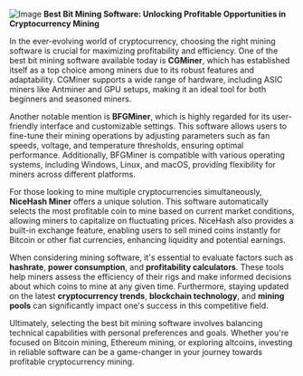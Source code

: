 
![Image](https://github.com/user-attachments/assets/31692037-0104-4703-abd1-696b6a7dd41b)
**Best Bit Mining Software: Unlocking Profitable Opportunities in Cryptocurrency Mining**

In the ever-evolving world of cryptocurrency, choosing the right mining software is crucial for maximizing profitability and efficiency. One of the best bit mining software available today is **CGMiner**, which has established itself as a top choice among miners due to its robust features and adaptability. CGMiner supports a wide range of hardware, including ASIC miners like Antminer and GPU setups, making it an ideal tool for both beginners and seasoned miners.

Another notable mention is **BFGMiner**, which is highly regarded for its user-friendly interface and customizable settings. This software allows users to fine-tune their mining operations by adjusting parameters such as fan speeds, voltage, and temperature thresholds, ensuring optimal performance. Additionally, BFGMiner is compatible with various operating systems, including Windows, Linux, and macOS, providing flexibility for miners across different platforms.

For those looking to mine multiple cryptocurrencies simultaneously, **NiceHash Miner** offers a unique solution. This software automatically selects the most profitable coin to mine based on current market conditions, allowing miners to capitalize on fluctuating prices. NiceHash also provides a built-in exchange feature, enabling users to sell mined coins instantly for Bitcoin or other fiat currencies, enhancing liquidity and potential earnings.

When considering mining software, it's essential to evaluate factors such as **hashrate**, **power consumption**, and **profitability calculators**. These tools help miners assess the efficiency of their rigs and make informed decisions about which coins to mine at any given time. Furthermore, staying updated on the latest **cryptocurrency trends**, **blockchain technology**, and **mining pools** can significantly impact one's success in this competitive field.

Ultimately, selecting the best bit mining software involves balancing technical capabilities with personal preferences and goals. Whether you're focused on Bitcoin mining, Ethereum mining, or exploring altcoins, investing in reliable software can be a game-changer in your journey towards profitable cryptocurrency mining.